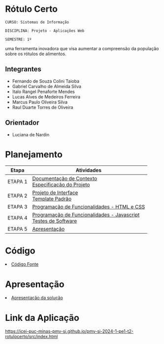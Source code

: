# Rótulo Certo

`CURSO: Sistemas de Informação`

`DISCIPLINA: Projeto - Aplicações Web`

`SEMESTRE: 1º`

uma ferramenta inovadora que visa aumentar a compreensão da população sobre os rótulos de alimentos.

## Integrantes

* Fernando de Souza Colini Taioba
* Gabriel Carvalho de Almeida Silva
* Italo Rangel Penaforte Mendes
* Lucas Alves de Medeiros Ferreira
* Marcus Paulo Oliveira Silva
* Raul Duarte Torres de Oliveira

## Orientador

* Luciana de Nardin

# Planejamento

| Etapa         | Atividades |
|  :----:   | ----------- |
| ETAPA 1         |[Documentação de Contexto](/docs/01%20-%20Contexto.md) <br> [Especificação do Projeto](/docs/02%20-%20Especificações%20do%20Projeto.md) |
| ETAPA 2         |[Projeto de Interface](/docs/03%20-%20Projeto%20de%20Interface.md) <br> [Template Padrão](/docs/04%20-%20Template%20padrão%20do%20site.md) |
| ETAPA 3         |[Programação de Funcionalidades - HTML e CSS](/docs/05%20-%20Programação%20de%20Funcionalidades.md) |
| ETAPA 4        |[Programação de Funcionalidades - Javascript](/docs/05%20-%20Programação%20de%20Funcionalidades.md) <br> [Testes de Software ](/docs/06%20-%20Testes.md) |
| ETAPA 5         | [Apresentação](presentation/README.md) |

# Código

<li><a href="src/README.md"> Código Fonte</a></li>

# Apresentação

<li><a href="presentation/README.md"> Apresentação da solução</a></li>

# Link da Aplicação

https://icei-puc-minas-pmv-si.github.io/pmv-si-2024-1-pe1-t2-rotulocerto/src/index.html
